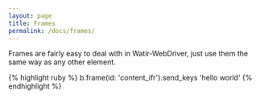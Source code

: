 ```yaml
---
layout: page
title: Frames
permalink: /docs/frames/
---
```


Frames are fairly easy to deal with in Watir-WebDriver, just use them the same way as any other element.

{% highlight ruby %}
b.frame(id: 'content_ifr').send_keys 'hello world'
{% endhighlight %}
